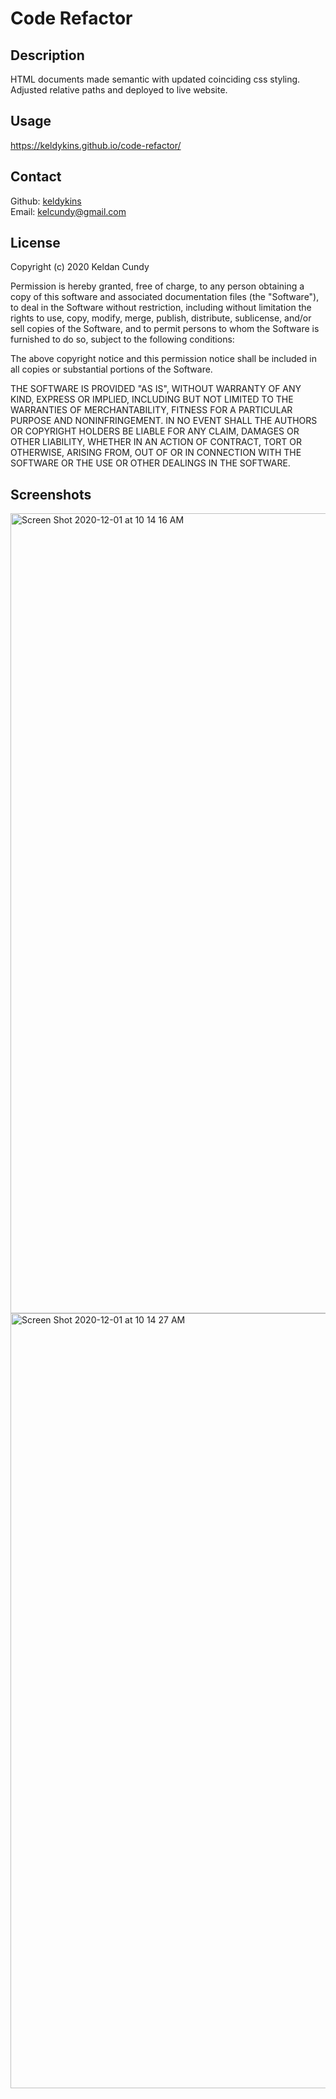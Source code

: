 # Code Refactor

## Description

HTML documents made semantic with updated coinciding css styling.
Adjusted relative paths and deployed to live website.

## Usage

https://keldykins.github.io/code-refactor/

## Contact

Github: [keldykins](http://github.com/keldykins)
<br />
Email: [kelcundy@gmail.com](kelcundy@gmail.com)

## License

Copyright (c) 2020 Keldan Cundy

Permission is hereby granted, free of charge, to any person obtaining a copy
of this software and associated documentation files (the "Software"), to deal
in the Software without restriction, including without limitation the rights
to use, copy, modify, merge, publish, distribute, sublicense, and/or sell
copies of the Software, and to permit persons to whom the Software is
furnished to do so, subject to the following conditions:

The above copyright notice and this permission notice shall be included in all
copies or substantial portions of the Software.

THE SOFTWARE IS PROVIDED "AS IS", WITHOUT WARRANTY OF ANY KIND, EXPRESS OR
IMPLIED, INCLUDING BUT NOT LIMITED TO THE WARRANTIES OF MERCHANTABILITY,
FITNESS FOR A PARTICULAR PURPOSE AND NONINFRINGEMENT. IN NO EVENT SHALL THE
AUTHORS OR COPYRIGHT HOLDERS BE LIABLE FOR ANY CLAIM, DAMAGES OR OTHER
LIABILITY, WHETHER IN AN ACTION OF CONTRACT, TORT OR OTHERWISE, ARISING FROM,
OUT OF OR IN CONNECTION WITH THE SOFTWARE OR THE USE OR OTHER DEALINGS IN THE
SOFTWARE.

## Screenshots

<img width="1280" alt="Screen Shot 2020-12-01 at 10 14 16 AM" src="https://user-images.githubusercontent.com/66789135/100773517-38856080-33be-11eb-8350-dec421280251.png">

<img width="1240" alt="Screen Shot 2020-12-01 at 10 14 27 AM" src="https://user-images.githubusercontent.com/66789135/100773525-3ae7ba80-33be-11eb-80a6-067fd87cfaa9.png">
